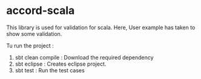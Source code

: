 # accord-scala
This library is used for validation for scala. Here, User example has taken to show some validation.

Tu run the project :
1. sbt clean compile  : Download the required dependency
2. sbt eclipse        : Creates eclipse project.
3. sbt test           : Run the test cases

